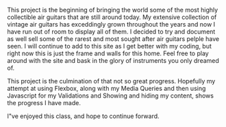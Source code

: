 This project is the beginning of bringing the world some of the most highly collectible air guitars that are still around today. My extensive collection of vintage air guitars has exceddingly grown throughout the years and now I have run out of room to display all of them. I decided to try and document as well sell some of the rarest and most sought after air guitars pelple have seen. I will continue to add to this site as I get better with my coding, but right now this is just the frame and walls for this home. Feel free to play around with the site and bask in the glory of instruments you only dreamed of.

This project is the culmination of that not so great progress. Hopefully my attempt at using Flexbox, along with my Media Queries and then using Javascript for my Validations and Showing and hiding my content, shows the progress I have made.

I"ve enjoyed this class, and hope to continue forward.